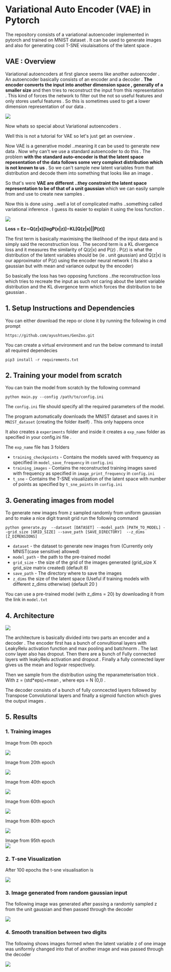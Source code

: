 # Variational Auto Encoder (VAE) in Pytorch
The repository consists of a variational autoencoder implemented in pytorch and trained on MNIST dataset . It can be used to generate images and also for generating cool T-SNE visulaisations of the latent space .

## VAE : Overview

Variational autoencoders at first glance seems like another autoencoder . An autoencoder basically consists of an encoder and a decoder . **The encoder converts the input into another dimension space , generally of a smaller size**  and then tries to reconstruct the input from this representation . This kind of forces the network to filter out the not so useful features and only stores useful features .  So this is sometimes used to get a lower dimension representation of our data .

<img src='readme_images/autoencoder.png' style="max-width:100%">


Now whats so special about Variational autoencoders .

Well this is not a tutorial for VAE so let's just get an overview .

Now VAE is a generative model ..meaning it can be used to generate new data . Now why can't we use a standard autoencoder to do this . The problem **with the standard auto-encoder is that the latent space repesentation of the data follows some very complext distribution which is not known to us** . So we can't sample new latent variables from that distribution and decode them into something that looks like an image .

So that's were **VAE are different ..they constraint the latent space representation to be of that of a unit gaussian** which we can easily sample from and use to create new samples . 

Now this is done using ..well a lot of complicated maths ..something called variational inference . I guess its easier to explain it using the loss function . 


<img src='readme_images/vae.png' style="max-width:100%">



  
 **Loss = Ez∼Q(z|x)[logP(x|z)]−KL[Q(z|x)||P(z)]**
  
  
The first term is basically maximising the likelihood of the input data and is simply said the reconstruction loss . The second term is a KL divergence loss and it measures the similarity of Q(z|x) and P(z) . P(z) is what the distribution of the latent variables should be (ie . unit gaussian) and Q(z|x) is our approximator of P(z) using the encoder neural network ( Its also a gaussian but with mean and variance output by the encoder)



So basically the loss has two opposing functions ..the reconstruction loss which tries to recreate the input as such not caring about the latent variable distribution and the KL divergence term which forces the distribution to be gaussian .

## 1. Setup Instructions and Dependencies
You can either download the repo or clone it by running the following in cmd prompt
```
https://github.com/ayushtues/GenZoo.git
```
You can create a virtual environment and run the below command to install all required dependecies

```
pip3 install -r requirements.txt
```

## 2. Training your model from scratch

You can train the model from scratch by the following command 
```
python main.py --config /path/to/config.ini

```
The `config.ini` file should specify all the required parameters of the model.

The program automatically downloads the MNIST dataset and saves it in `MNIST_dataset` (creating the folder itself) . This only happens once

It also creates a `experiments` folder and inside it creates a `exp_name` folder as specified in your config.ini file .

The `exp_name` file has 3 folders
- `training_checkpoints` - Contains  the  models saved with frequency as specified in `model_save_frequency` in  `config.ini`
- `training_images` -  Contains the reconstructed training images saved with frequency as  specified in `image_print_frequency` in `config.ini`
- `t_sne` - Contains the T-SNE visualization of the latent space with number of points as specified by `t_sne_points` in `config.ini`

## 3. Generating images from model

To generate new images from z sampled randomly from uniform gaussian and to make a nice digit transit grid run the following command 
```
python generate.py  --dataset [DATASET] --model_path [PATH_TO_MODEL] --grid_size [GRID_SIZE] --save_path [SAVE_DIRECTORY]  --z_dims [Z_DIMENSIONS]
```

- `dataset` - the dataset to generate new images from (Currently only MNIST(case sensitive) allowed)
- `model_path` - the path to the pre-trained model
- `grid_size`  - the size of the grid of the images generated (grid_size X grid_size matrix created) (default 8)
- `save_path` - The directory where to save the images
- `z_dims` the size of the latent space (Useful if training models with different z_dims otherwise) (default 20 )

You can use a pre-trained model (with z_dims = 20) by downloading it from the link in `model.txt`

## 4. Architecture

<img src='readme_images/VAE_architecture.png' style="max-width:100%">

The architecture is basically divided into two parts  an encoder and a decoder .
The encoder first has a bunch of convultional layers with LeakyRelu activation function and max pooling and batchnorm . The last conv layer also has dropout. Then there are a bunch of Fully connected layers with leakyRelu activation and dropout . Finally a fully connected layer gives us the mean and logvar respectively.

Then we sample from the distribution using the reparameterisation trick . With z = (std*eps)+mean , where eps = N (0,I) .

The decoder consists of a bunch of fully conncected layers followed by Transpose Convolutional layers and finally a sigmoid function which gives the output images . 
## 5. Results
### 1. Training images
Image from 0th epoch  

<img src='readme_images/trainiing_images/img_from_epoch0.png' style="max-width:100%">

Image from 20th epoch  

<img src='readme_images/trainiing_images/img_from_epoch20.png' style="max-width:100%">

Image from 40th epoch  

<img src='readme_images/trainiing_images/img_from_epoch40.png' style="max-width:100%">

Image from 60th epoch  

<img src='readme_images/trainiing_images/img_from_epoch60.png' style="max-width:100%">

Image from 80th epoch  

<img src='readme_images/trainiing_images/img_from_epoch80.png' style="max-width:100%">

Image from 95th epoch  
<img src='readme_images/trainiing_images/img_from_epoch95.png' style="max-width:100%">

### 2. T-sne Visualization

After 100 epochs the t-sne visualisation is     

<img src='readme_images/t_sne_visualization.png' style="max-width:100%">

### 3. Image generated from random gaussian input 

The following image was generated after passing a randomly sampled z from the unit gaussian and then passed through the decoder       

<img src='readme_images/user_generated_image.png' style="max-width:100%">

### 4. Smooth transition between two digits

The following shows images formed when the latent variable z of one image was uniformly changed into that of another image and was passed through the decoder 

<img src='readme_images/digit_transit.png' style="max-width:100%">
